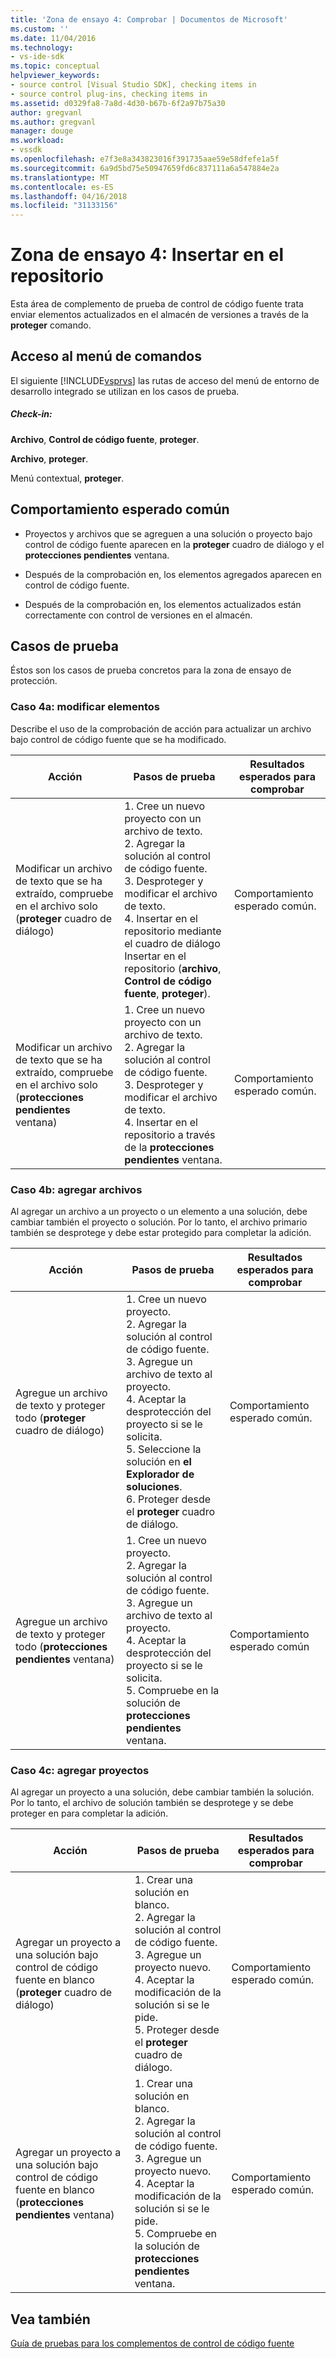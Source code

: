 ```yaml
---
title: 'Zona de ensayo 4: Comprobar | Documentos de Microsoft'
ms.custom: ''
ms.date: 11/04/2016
ms.technology:
- vs-ide-sdk
ms.topic: conceptual
helpviewer_keywords:
- source control [Visual Studio SDK], checking items in
- source control plug-ins, checking items in
ms.assetid: d0329fa8-7a8d-4d30-b67b-6f2a97b75a30
author: gregvanl
ms.author: gregvanl
manager: douge
ms.workload:
- vssdk
ms.openlocfilehash: e7f3e8a343823016f391735aae59e58dfefe1a5f
ms.sourcegitcommit: 6a9d5bd75e50947659fd6c837111a6a547884e2a
ms.translationtype: MT
ms.contentlocale: es-ES
ms.lasthandoff: 04/16/2018
ms.locfileid: "31133156"
---
```

# <a name="test-area-4-check-in"></a>Zona de ensayo 4: Insertar en el repositorio
Esta área de complemento de prueba de control de código fuente trata enviar elementos actualizados en el almacén de versiones a través de la **proteger** comando.  
  
## <a name="command-menu-access"></a>Acceso al menú de comandos  
 El siguiente [!INCLUDE[vsprvs](../../code-quality/includes/vsprvs_md.md)] las rutas de acceso del menú de entorno de desarrollo integrado se utilizan en los casos de prueba.  
  
##### <a name="check-in"></a>Check-in:  
 **Archivo**, **Control de código fuente**, **proteger**.  
  
 **Archivo**, **proteger**.  
  
 Menú contextual, **proteger**.  
  
## <a name="common-expected-behavior"></a>Comportamiento esperado común  
  
-   Proyectos y archivos que se agreguen a una solución o proyecto bajo control de código fuente aparecen en la **proteger** cuadro de diálogo y el **protecciones pendientes** ventana.  
  
-   Después de la comprobación en, los elementos agregados aparecen en control de código fuente.  
  
-   Después de la comprobación en, los elementos actualizados están correctamente con control de versiones en el almacén.  
  
## <a name="test-cases"></a>Casos de prueba  
 Éstos son los casos de prueba concretos para la zona de ensayo de protección.  
  
### <a name="case-4a-modified-items"></a>Caso 4a: modificar elementos  
 Describe el uso de la comprobación de acción para actualizar un archivo bajo control de código fuente que se ha modificado.  
  
|Acción|Pasos de prueba|Resultados esperados para comprobar|  
|------------|----------------|--------------------------------|  
|Modificar un archivo de texto que se ha extraído, compruebe en el archivo solo (**proteger** cuadro de diálogo)|1.  Cree un nuevo proyecto con un archivo de texto.<br />2.  Agregar la solución al control de código fuente.<br />3.  Desproteger y modificar el archivo de texto.<br />4.  Insertar en el repositorio mediante el cuadro de diálogo Insertar en el repositorio (**archivo**, **Control de código fuente**, **proteger**).|Comportamiento esperado común.|  
|Modificar un archivo de texto que se ha extraído, compruebe en el archivo solo (**protecciones pendientes** ventana)|1.  Cree un nuevo proyecto con un archivo de texto.<br />2.  Agregar la solución al control de código fuente.<br />3.  Desproteger y modificar el archivo de texto.<br />4.  Insertar en el repositorio a través de la **protecciones pendientes** ventana.|Comportamiento esperado común.|  
  
### <a name="case-4b-adding-files"></a>Caso 4b: agregar archivos  
 Al agregar un archivo a un proyecto o un elemento a una solución, debe cambiar también el proyecto o solución. Por lo tanto, el archivo primario también se desprotege y debe estar protegido para completar la adición.  
  
|Acción|Pasos de prueba|Resultados esperados para comprobar|  
|------------|----------------|--------------------------------|  
|Agregue un archivo de texto y proteger todo (**proteger** cuadro de diálogo)|1.  Cree un nuevo proyecto.<br />2.  Agregar la solución al control de código fuente.<br />3.  Agregue un archivo de texto al proyecto.<br />4.  Aceptar la desprotección del proyecto si se le solicita.<br />5.  Seleccione la solución en **el Explorador de soluciones**.<br />6.  Proteger desde el **proteger** cuadro de diálogo.|Comportamiento esperado común.|  
|Agregue un archivo de texto y proteger todo (**protecciones pendientes** ventana)|1.  Cree un nuevo proyecto.<br />2.  Agregar la solución al control de código fuente.<br />3.  Agregue un archivo de texto al proyecto.<br />4.  Aceptar la desprotección del proyecto si se le solicita.<br />5.  Compruebe en la solución de **protecciones pendientes** ventana.|Comportamiento esperado común|  
  
### <a name="case-4c-adding-projects"></a>Caso 4c: agregar proyectos  
 Al agregar un proyecto a una solución, debe cambiar también la solución. Por lo tanto, el archivo de solución también se desprotege y se debe proteger en para completar la adición.  
  
|Acción|Pasos de prueba|Resultados esperados para comprobar|  
|------------|----------------|--------------------------------|  
|Agregar un proyecto a una solución bajo control de código fuente en blanco (**proteger** cuadro de diálogo)|1.  Crear una solución en blanco.<br />2.  Agregar la solución al control de código fuente.<br />3.  Agregue un proyecto nuevo.<br />4.  Aceptar la modificación de la solución si se le pide.<br />5.  Proteger desde el **proteger** cuadro de diálogo.|Comportamiento esperado común.|  
|Agregar un proyecto a una solución bajo control de código fuente en blanco (**protecciones pendientes** ventana)|1.  Crear una solución en blanco.<br />2.  Agregar la solución al control de código fuente.<br />3.  Agregue un proyecto nuevo.<br />4.  Aceptar la modificación de la solución si se le pide.<br />5.  Compruebe en la solución de **protecciones pendientes** ventana.|Comportamiento esperado común.|  
  
## <a name="see-also"></a>Vea también  
 [Guía de pruebas para los complementos de control de código fuente](../../extensibility/internals/test-guide-for-source-control-plug-ins.md)